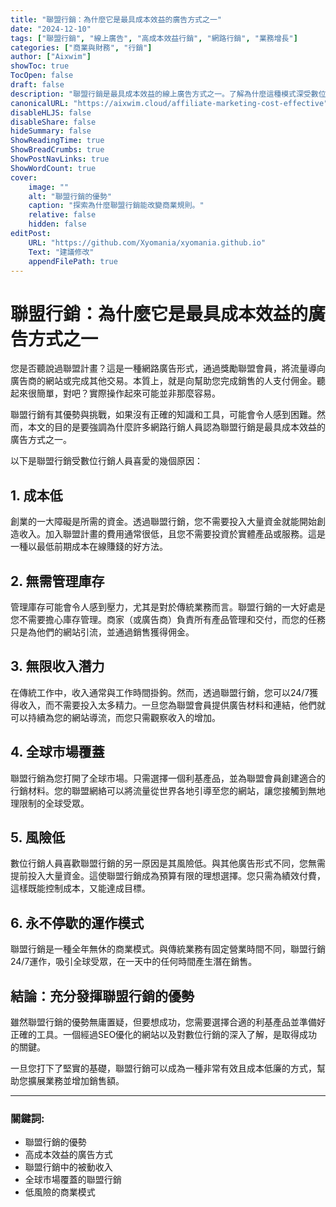 ```yaml
---
title: "聯盟行銷：為什麼它是最具成本效益的廣告方式之一"
date: "2024-12-10"
tags: ["聯盟行銷", "線上廣告", "高成本效益行銷", "網路行銷", "業務增長"]
categories: ["商業與財務", "行銷"]
author: ["Aixwim"]
showToc: true
TocOpen: false
draft: false
description: "聯盟行銷是最具成本效益的線上廣告方式之一。了解為什麼這種模式深受數位行銷人員喜愛，以及它如何幫助您擴展業務。"
canonicalURL: "https://aixwim.cloud/affiliate-marketing-cost-effective"
disableHLJS: false
disableShare: false
hideSummary: false
ShowReadingTime: true
ShowBreadCrumbs: true
ShowPostNavLinks: true
ShowWordCount: true
cover:
    image: ""
    alt: "聯盟行銷的優勢"
    caption: "探索為什麼聯盟行銷能改變商業規則。"
    relative: false
    hidden: false
editPost:
    URL: "https://github.com/Xyomania/xyomania.github.io"
    Text: "建議修改"
    appendFilePath: true
---
```


# 聯盟行銷：為什麼它是最具成本效益的廣告方式之一

您是否聽說過聯盟計畫？這是一種網路廣告形式，通過獎勵聯盟會員，將流量導向廣告商的網站或完成其他交易。本質上，就是向幫助您完成銷售的人支付佣金。聽起來很簡單，對吧？實際操作起來可能並非那麼容易。

聯盟行銷有其優勢與挑戰，如果沒有正確的知識和工具，可能會令人感到困難。然而，本文的目的是要強調為什麼許多網路行銷人員認為聯盟行銷是最具成本效益的廣告方式之一。

以下是聯盟行銷受數位行銷人員喜愛的幾個原因：

## 1. 成本低

創業的一大障礙是所需的資金。透過聯盟行銷，您不需要投入大量資金就能開始創造收入。加入聯盟計畫的費用通常很低，且您不需要投資於實體產品或服務。這是一種以最低前期成本在線賺錢的好方法。

## 2. 無需管理庫存

管理庫存可能會令人感到壓力，尤其是對於傳統業務而言。聯盟行銷的一大好處是您不需要擔心庫存管理。商家（或廣告商）負責所有產品管理和交付，而您的任務只是為他們的網站引流，並通過銷售獲得佣金。

## 3. 無限收入潛力

在傳統工作中，收入通常與工作時間掛鉤。然而，透過聯盟行銷，您可以24/7獲得收入，而不需要投入太多精力。一旦您為聯盟會員提供廣告材料和連結，他們就可以持續為您的網站導流，而您只需觀察收入的增加。

## 4. 全球市場覆蓋

聯盟行銷為您打開了全球市場。只需選擇一個利基產品，並為聯盟會員創建適合的行銷材料。您的聯盟網絡可以將流量從世界各地引導至您的網站，讓您接觸到無地理限制的全球受眾。

## 5. 風險低

數位行銷人員喜歡聯盟行銷的另一原因是其風險低。與其他廣告形式不同，您無需提前投入大量資金。這使聯盟行銷成為預算有限的理想選擇。您只需為績效付費，這樣既能控制成本，又能達成目標。

## 6. 永不停歇的運作模式

聯盟行銷是一種全年無休的商業模式。與傳統業務有固定營業時間不同，聯盟行銷24/7運作，吸引全球受眾，在一天中的任何時間產生潛在銷售。

## 結論：充分發揮聯盟行銷的優勢

雖然聯盟行銷的優勢無庸置疑，但要想成功，您需要選擇合適的利基產品並準備好正確的工具。一個經過SEO優化的網站以及對數位行銷的深入了解，是取得成功的關鍵。

一旦您打下了堅實的基礎，聯盟行銷可以成為一種非常有效且成本低廉的方式，幫助您擴展業務並增加銷售額。

---

### 關鍵詞:
- 聯盟行銷的優勢  
- 高成本效益的廣告方式  
- 聯盟行銷中的被動收入  
- 全球市場覆蓋的聯盟行銷  
- 低風險的商業模式  
